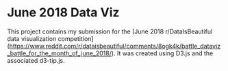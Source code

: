# June 2018 Data Viz

This project contains my submission for the [June 2018 r/DataIsBeautiful data visualization competition] (https://www.reddit.com/r/dataisbeautiful/comments/8ogk4k/battle_dataviz_battle_for_the_month_of_june_2018/). It was created using D3.js and the associated d3-tip.js.
